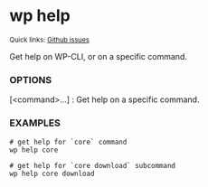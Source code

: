 # wp help

<small>Quick links: <a href="https://github.com/issues?q=is%3Aopen+label%3Acommand%3Ahelp+sort%3Aupdated-desc+org%3Awp-cli">Github issues</a></small>

Get help on WP-CLI, or on a specific command.

### OPTIONS

[&lt;command&gt;...]
: Get help on a specific command.

### EXAMPLES

    # get help for `core` command
    wp help core

    # get help for `core download` subcommand
    wp help core download



